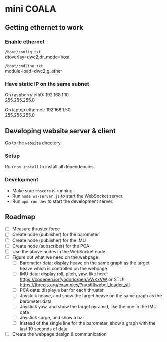 # mini COALA

## Getting ethernet to work

### Enable ethernet
`/boot/config.txt`\
dtoverlay=dwc2,dr_mode=host

`/boot/cmdline.txt`\
module-load=dwc2,g_ether

### Have static IP on the same subnet
On raspberry eth0: 192.168.1.10\
 255.255.255.0

On laptop ethernet: 192.168.1.50\
 255.255.255.0

## Developing website server & client
Go to the `website` directory.

### Setup
Run `npm install` to install all dependencies.

### Development
- Make sure `roscore` is running.
- Run `node ws-server.js` to start the WebSocket server.
- Run `npm run dev` to start the development server.

## Roadmap
- [ ] Measure thruster force
- [ ] Create node (publisher) for the barometer
- [ ] Create node (publisher) for the IMU
- [ ] Create node (subscriber) for the PCA
- [ ] Use the above nodes in the WebSocket node
- [ ] Figure out what we need on the webpage
  - [ ] Barometer data: display heave on the same graph as the target heave which is controlled on the webpage
  - [ ] IMU data: display roll, pitch, yaw, like here: https://codepen.io/fyodorio/pen/vWKxVW or STL!! https://threejs.org/examples/?q=stl#webgl_loader_stl
  - [ ] PCA data: display a bar for each thruster
  - [ ] Joystcik heave, and show the target heave on the same graph as the barometer data
  - [ ] Joystick yaw, and show the target pyramid, like the one in the IMU data
  - [ ] Joystick surge, and show a bar
  - [ ] Instead of the single line for the barometer, show a graph with the last 10 seconds of data
- [ ] Create the webpage design & communication